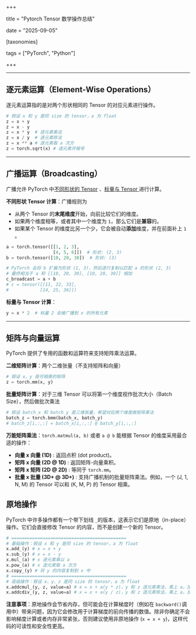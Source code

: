 +++

title = "Pytorch Tensor 数学操作总结"

date = "2025-09-05"

[taxonomies]

tags = ["PyTorch", "Python"]

+++

---

## 逐元素运算（Element-Wise Operations）

逐元素运算指的是对两个形状相同的 Tensor 的对应元素进行操作。

```python
# 假设 x 和 y 是同 size 的 tensor，a 为 float
z = x + y
z = x - y
z = x * y  # 逐元素乘法
z = x / y  # 逐元素除法
z = x ** a # 逐元素取 a 次方
z = torch.sqrt(x) # 逐元素开根号
```

---

## 广播运算（Broadcasting）

广播允许 PyTorch 中<u>不同形状的 Tensor</u> 、<u>标量与 Tensor </u>进行计算。

**不同形状 Tensor 计算**：广播规则为

- 从两个 Tensor 的**末尾维度**开始，向前比较它们的维度。
- 如果两个维度相等，或者其中一个维度为 `1`​，那么它们是**兼容**的。
- 如果某个 Tensor 的维度比另一个少，它会被自动**添加**维度，并在前面补上 `1`​。

```python
a = torch.tensor([[1, 2, 3],
                  [4, 5, 6]])  # 形状: (2, 3)
b = torch.tensor([10, 20, 30])  # 形状: (3)

# PyTorch 会将 b 扩展为形状 (1, 3)，然后逐行复制以匹配 a 的形状 (2, 3)
# 最终相当于 a 和 [[10, 20, 30], [10, 20, 30]] 相加
c_broadcast = a + b
# c = tensor([[11, 22, 33],
#            [14, 25, 36]])
```

**标量与 Tensor 计算**：

```python
y = x * 2  # 标量 2 会被广播到 x 的所有元素
```

---

## 矩阵与向量运算

PyTorch 提供了专用的函数和运算符来支持矩阵乘法运算。

**二维矩阵计算**：两个二维张量（不支持矩阵和向量）

```python
# 假设 x、y 是可相乘的矩阵
z = torch.mm(x, y)
```

**批量矩阵计算**：对于三维 Tensor 可以将第一个维度视作批次大小（Batch Size），然后做批次乘法

```python
# 假设 batch_x 和 batch_y 是三维张量，希望对后两个维度做矩阵乘法
batch_z = torch.bmm(batch_x, batch_y)
# batch_z[i,:,:] = batch_x[i,:,:] @ batch_y[i,:,:]
```

**万能矩阵乘法**：`torch.matmul(a, b)`​ 或者 `a @ b`​ 能根据 Tensor 的维度采用最合适的操作：

- **向量 x 向量 (1D)** : 返回点积 (dot product)。
- **矩阵 x 向量 (2D @ 1D)** : 返回矩阵-向量乘积。
- **矩阵 x 矩阵 (2D @ 2D)** : 等同于 `torch.mm`​。
- **批量 x 批量 (3D+ @ 3D+)** : 支持广播机制的批量矩阵乘法。例如，一个 (J, 1, N, M) 的 Tensor 可以和 (K, M, P) 的 Tensor 相乘。

## 原地操作

PyTorch 中许多操作都有一个带下划线 `_`​ 的版本，这表示它们是原地（in-place）操作。它们会直接修改 Tensor 的内容，而不是创建一个新的 Tensor。

```python
# ============================================
# 基础操作：假设 x 和 y 是同 size 的 tensor，a 为 float
x.add_(y) # x = x + y
x.sub_(y) # x = x - y
x.mul_(a) # x 逐元素乘以 a
x.pow_(a) # x 逐元素取 a 次方
x.copy_(y) # 将 y 的内容复制到 x 中
# ============================================
# 高级操作：假设 x、y、z 是同 size 的 tensor，a 为 float
x.addcmul_(y, z, value=a) # x = x + a(y * z)，y 和 z 逐元素乘法，乘上 a，加到 x 上
x.addcdiv_(y, z, value=a) # x = x + a(y / z)，y 和 z 逐元素除法，乘上 a，加到 x 上
```

**注意事项**：原地操作会节省内存，但可能会在计算梯度时（例如在 `backward()`​ 调用中）带来问题，因为它会修改用于计算梯度的前向传播的数值。除非你确定不会影响梯度计算或者内存非常紧张，否则建议使用非原地操作 (`x = x + y`​)，这样代码的可读性和安全性更高。
